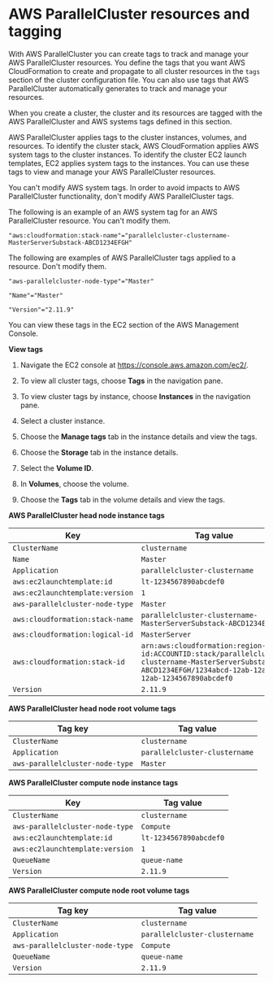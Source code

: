 # AWS ParallelCluster resources and tagging<a name="resources-tags"></a>

With AWS ParallelCluster you can create tags to track and manage your AWS ParallelCluster resources\. You define the tags that you want AWS CloudFormation to create and propagate to all cluster resources in the ``tags`` section of the cluster configuration file\. You can also use tags that AWS ParallelCluster automatically generates to track and manage your resources\.

When you create a cluster, the cluster and its resources are tagged with the AWS ParallelCluster and AWS systems tags defined in this section\.

AWS ParallelCluster applies tags to the cluster instances, volumes, and resources\. To identify the cluster stack, AWS CloudFormation applies AWS system tags to the cluster instances\. To identify the cluster EC2 launch templates, EC2 applies system tags to the instances\. You can use these tags to view and manage your AWS ParallelCluster resources\.

You can't modify AWS system tags\. In order to avoid impacts to AWS ParallelCluster functionality, don't modify AWS ParallelCluster tags\.

The following is an example of an AWS system tag for an AWS ParallelCluster resource\. You can't modify them\.

```
"aws:cloudformation:stack-name"="parallelcluster-clustername-MasterServerSubstack-ABCD1234EFGH"
```

The following are examples of AWS ParallelCluster tags applied to a resource\. Don't modify them\.

```
"aws-parallelcluster-node-type"="Master"
```

```
"Name"="Master"
```

```
"Version"="2.11.9"
```

You can view these tags in the EC2 section of the AWS Management Console\.

**View tags**

1. Navigate the EC2 console at [https://console\.aws\.amazon\.com/ec2/](https://console.aws.amazon.com/ec2/)\.

1. To view all cluster tags, choose **Tags** in the navigation pane\.

1. To view cluster tags by instance, choose **Instances** in the navigation pane\.

1. Select a cluster instance\.

1. Choose the **Manage tags** tab in the instance details and view the tags\.

1. Choose the **Storage** tab in the instance details\.

1. Select the **Volume ID**\.

1. In **Volumes**, choose the volume\.

1. Choose the **Tags** tab in the volume details and view the tags\.


**AWS ParallelCluster head node instance tags**  

| Key | Tag value | 
| --- | --- | 
|  `ClusterName`  |  `clustername`  | 
|  `Name`  |  `Master`  | 
|  `Application`  |  `parallelcluster-clustername`  | 
|  `aws:ec2launchtemplate:id`  |  `lt-1234567890abcdef0`  | 
|  `aws:ec2launchtemplate:version`  |  `1`  | 
|  `aws-parallelcluster-node-type`  |  `Master`  | 
|  `aws:cloudformation:stack-name`  |  `parallelcluster-clustername-MasterServerSubstack-ABCD1234EFGH`  | 
|  `aws:cloudformation:logical-id`  |  `MasterServer`  | 
|  `aws:cloudformation:stack-id`  |  `arn:aws:cloudformation:region-id:ACCOUNTID:stack/parallelcluster-clustername-MasterServerSubstack-ABCD1234EFGH/1234abcd-12ab-12ab-12ab-1234567890abcdef0`  | 
|  `Version`  |  `2.11.9`  | 


**AWS ParallelCluster head node root volume tags**  

| Tag key | Tag value | 
| --- | --- | 
|  `ClusterName`  |  `clustername`  | 
|  `Application`  |  `parallelcluster-clustername`  | 
|  `aws-parallelcluster-node-type`  |  `Master`  | 


**AWS ParallelCluster compute node instance tags**  

| Key | Tag value | 
| --- | --- | 
|  `ClusterName`  |  `clustername`  | 
|  `aws-parallelcluster-node-type`  |  `Compute`  | 
|  `aws:ec2launchtemplate:id`  |  `lt-1234567890abcdef0`  | 
|  `aws:ec2launchtemplate:version`  |  `1`  | 
|  `QueueName`  |  `queue-name`  | 
|  `Version`  |  `2.11.9`  | 


**AWS ParallelCluster compute node root volume tags**  

| Tag key | Tag value | 
| --- | --- | 
|  `ClusterName`  |  `clustername`  | 
|  `Application`  |  `parallelcluster-clustername`  | 
|  `aws-parallelcluster-node-type`  |  `Compute`  | 
|  `QueueName`  |  `queue-name`  | 
|  `Version`  |  `2.11.9`  | 